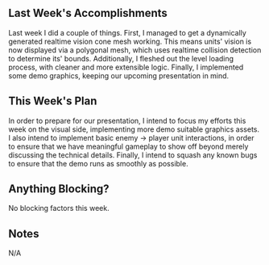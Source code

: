 ## Last Week's Accomplishments
Last week I did a couple of things. First, I managed to get a dynamically generated realtime vision cone mesh working. This means units' vision is now displayed via a polygonal mesh, which uses realtime collision detection to determine its' bounds. Additionally, I fleshed out the level loading process, with cleaner and more extensible logic. Finally, I implemented some demo graphics, keeping our upcoming presentation in mind.

## This Week's Plan
In order to prepare for our presentation, I intend to focus my efforts this week on the visual side, implementing more demo suitable graphics assets. I also intend to implement basic enemy -> player unit interactions, in order to ensure that we have meaningful gameplay to show off beyond merely discussing the technical details. Finally, I intend to squash any known bugs to ensure that the demo runs as smoothly as possible.

## Anything Blocking?
No blocking factors this week.

## Notes
N/A
